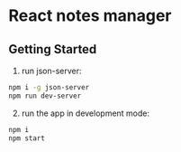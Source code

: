 # React notes manager

## Getting Started

1. run json-server:
```bash
npm i -g json-server
npm run dev-server
```

2. run the app in development mode:
```bash
npm i
npm start
```
